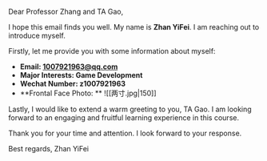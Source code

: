 Dear Professor Zhang and TA Gao,

I hope this email finds you well. My name is **Zhan YiFei**. I am reaching out to introduce myself.

Firstly, let me provide you with some information about myself:
- **Email: 1007921963@qq.com**
- **Major Interests: Game Development**
- **Wechat Number: z1007921963**
- **Frontal Face Photo: **
![[两寸.jpg|150]]

Lastly, I would like to extend a warm greeting to you, TA Gao. I am looking forward to an engaging and fruitful learning experience in this course.

Thank you for your time and attention. I look forward to your response.

Best regards,
Zhan YiFei
